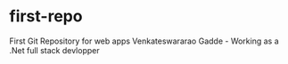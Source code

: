 # first-repo
First Git Repository for web apps
Venkateswararao Gadde - Working as a .Net full stack devlopper
